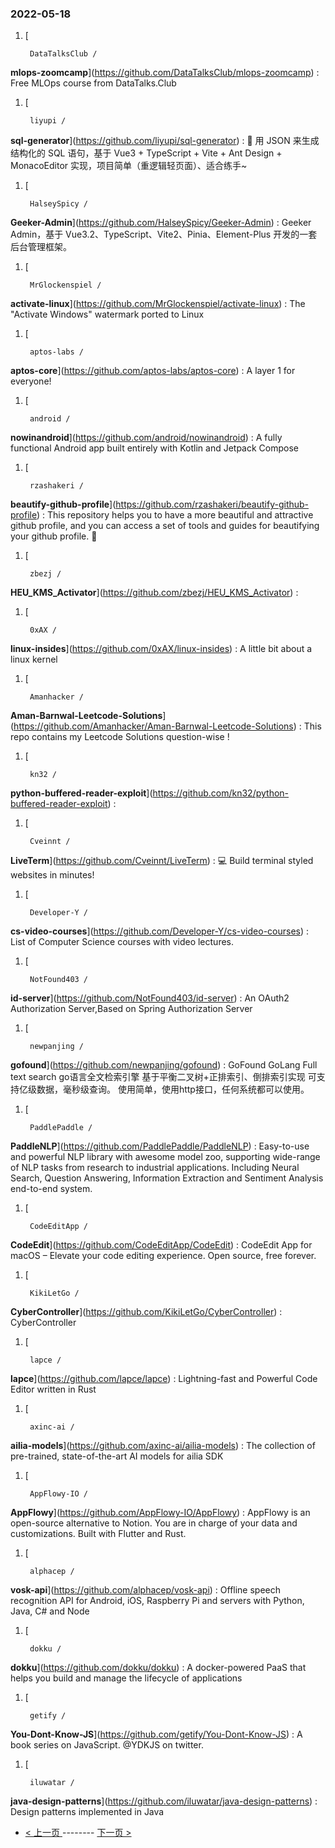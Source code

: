 ### 2022-05-18 
1. [
    

        DataTalksClub /
**mlops-zoomcamp**](https://github.com/DataTalksClub/mlops-zoomcamp) : Free MLOps course from DataTalks.Club
1. [
    

        liyupi /
**sql-generator**](https://github.com/liyupi/sql-generator) : 🔨 用 JSON 来生成结构化的 SQL 语句，基于 Vue3 + TypeScript + Vite + Ant Design + MonacoEditor 实现，项目简单（重逻辑轻页面）、适合练手~
1. [
    

        HalseySpicy /
**Geeker-Admin**](https://github.com/HalseySpicy/Geeker-Admin) : Geeker Admin，基于 Vue3.2、TypeScript、Vite2、Pinia、Element-Plus 开发的一套后台管理框架。
1. [
    

        MrGlockenspiel /
**activate-linux**](https://github.com/MrGlockenspiel/activate-linux) : The "Activate Windows" watermark ported to Linux
1. [
    

        aptos-labs /
**aptos-core**](https://github.com/aptos-labs/aptos-core) : A layer 1 for everyone!
1. [
    

        android /
**nowinandroid**](https://github.com/android/nowinandroid) : A fully functional Android app built entirely with Kotlin and Jetpack Compose
1. [
    

        rzashakeri /
**beautify-github-profile**](https://github.com/rzashakeri/beautify-github-profile) : This repository helps you to have a more beautiful and attractive github profile, and you can access a set of tools and guides for beautifying your github profile. 🚩
1. [
    

        zbezj /
**HEU_KMS_Activator**](https://github.com/zbezj/HEU_KMS_Activator) : 
1. [
    

        0xAX /
**linux-insides**](https://github.com/0xAX/linux-insides) : A little bit about a linux kernel
1. [
    

        Amanhacker /
**Aman-Barnwal-Leetcode-Solutions**](https://github.com/Amanhacker/Aman-Barnwal-Leetcode-Solutions) : This repo contains my Leetcode Solutions question-wise !
1. [
    

        kn32 /
**python-buffered-reader-exploit**](https://github.com/kn32/python-buffered-reader-exploit) : 
1. [
    

        Cveinnt /
**LiveTerm**](https://github.com/Cveinnt/LiveTerm) : 💻 Build terminal styled websites in minutes!
1. [
    

        Developer-Y /
**cs-video-courses**](https://github.com/Developer-Y/cs-video-courses) : List of Computer Science courses with video lectures.
1. [
    

        NotFound403 /
**id-server**](https://github.com/NotFound403/id-server) : An OAuth2 Authorization Server,Based on Spring Authorization Server
1. [
    

        newpanjing /
**gofound**](https://github.com/newpanjing/gofound) : GoFound GoLang Full text search go语言全文检索引擎 基于平衡二叉树+正排索引、倒排索引实现 可支持亿级数据，毫秒级查询。 使用简单，使用http接口，任何系统都可以使用。
1. [
    

        PaddlePaddle /
**PaddleNLP**](https://github.com/PaddlePaddle/PaddleNLP) : Easy-to-use and powerful NLP library with awesome model zoo, supporting wide-range of NLP tasks from research to industrial applications. Including Neural Search, Question Answering, Information Extraction and Sentiment Analysis end-to-end system.
1. [
    

        CodeEditApp /
**CodeEdit**](https://github.com/CodeEditApp/CodeEdit) : CodeEdit App for macOS – Elevate your code editing experience. Open source, free forever.
1. [
    

        KikiLetGo /
**CyberController**](https://github.com/KikiLetGo/CyberController) : CyberController
1. [
    

        lapce /
**lapce**](https://github.com/lapce/lapce) : Lightning-fast and Powerful Code Editor written in Rust
1. [
    

        axinc-ai /
**ailia-models**](https://github.com/axinc-ai/ailia-models) : The collection of pre-trained, state-of-the-art AI models for ailia SDK
1. [
    

        AppFlowy-IO /
**AppFlowy**](https://github.com/AppFlowy-IO/AppFlowy) : AppFlowy is an open-source alternative to Notion. You are in charge of your data and customizations. Built with Flutter and Rust.
1. [
    

        alphacep /
**vosk-api**](https://github.com/alphacep/vosk-api) : Offline speech recognition API for Android, iOS, Raspberry Pi and servers with Python, Java, C# and Node
1. [
    

        dokku /
**dokku**](https://github.com/dokku/dokku) : A docker-powered PaaS that helps you build and manage the lifecycle of applications
1. [
    

        getify /
**You-Dont-Know-JS**](https://github.com/getify/You-Dont-Know-JS) : A book series on JavaScript. @YDKJS on twitter.
1. [
    

        iluwatar /
**java-design-patterns**](https://github.com/iluwatar/java-design-patterns) : Design patterns implemented in Java 

- [ < 上一页 ](https://github.com/able8/github-trending-daily-record/blob/master/2022-05-17.md) -------- [ 下一页 > ](https://github.com/able8/github-trending-daily-record/blob/master/2022-05-19.md)